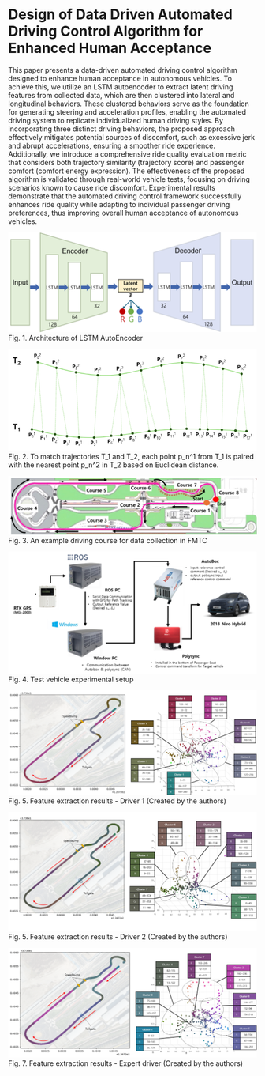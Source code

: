 # Design of Data Driven Automated Driving Control Algorithm for Enhanced Human Acceptance

This paper presents a data-driven automated driving control algorithm designed to enhance human acceptance in autonomous vehicles. To achieve this, we utilize an LSTM autoencoder to extract latent driving features from collected data, which are then clustered into lateral and longitudinal behaviors. These clustered behaviors serve as the foundation for generating steering and acceleration profiles, enabling the automated driving system to replicate individualized human driving styles. By incorporating three distinct driving behaviors, the proposed approach effectively mitigates potential sources of discomfort, such as excessive jerk and abrupt accelerations, ensuring a smoother ride experience. Additionally, we introduce a comprehensive ride quality evaluation metric that considers both trajectory similarity (trajectory score) and passenger comfort (comfort energy expression). The effectiveness of the proposed algorithm is validated through real-world vehicle tests, focusing on driving scenarios known to cause ride discomfort. Experimental results demonstrate that the automated driving control framework successfully enhances ride quality while adapting to individual passenger driving preferences, thus improving overall human acceptance of autonomous vehicles.

![Figure 1](Figures/fig.%201.png)
Fig. 1. Architecture of LSTM AutoEncoder

![Figure 2](Figures/Fig.%2022.png)
Fig. 2. To match trajectories T_1 and T_2, each point p_n^1 from T_1 is paired with the nearest point p_n^2 in T_2 based on Euclidean distance.

![Figure 3](Figures/Fig.%202.png)
Fig. 3. An example driving course for data collection in FMTC

![Figure 4](Figures/Fig.%2044.png)
Fig. 4. Test vehicle experimental setup

![Figure 5](Figures/Fig.%203.png)
Fig. 5. Feature extraction results - Driver 1 (Created by the authors)

![Figure 6](Figures/Fig.%204.png)
Fig. 5. Feature extraction results - Driver 2 (Created by the authors)

![Figure 7](Figures/Fig.%205.png)
Fig. 7. Feature extraction results - Expert driver (Created by the authors)
